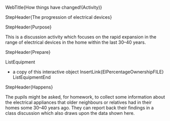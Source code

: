 WebTitle{How things have changed!(Activity)}

StepHeader{The progression of electrical devices}

StepHeader{Purpose}

This is a discussion activity which focuses on the rapid expansion in the range of electrical devices in the home within the last 30&ndash;40 years.

StepHeader{Prepare}

ListEquipment
- a copy of this interactive object InsertLink{ElPercentageOwnershipFILE}
ListEquipmentEnd

StepHeader{Happens}

The pupils might be asked, for homework, to collect some information about the electrical appliances that older neighbours or relatives had in their homes some 30&ndash;40 years ago. They can report back their findings in a class discussion which also draws upon the data shown here.

